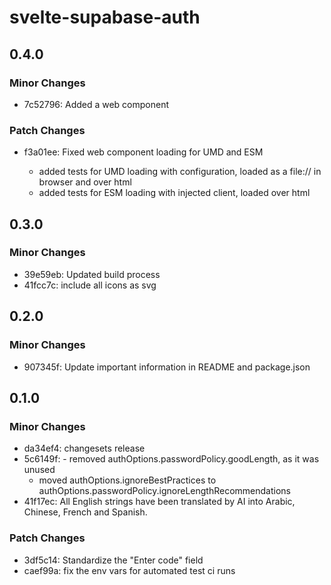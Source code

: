 # svelte-supabase-auth

## 0.4.0

### Minor Changes

- 7c52796: Added a web component

### Patch Changes

- f3a01ee: Fixed web component loading for UMD and ESM

  - added tests for UMD loading with configuration, loaded as a file:// in browser and over html
  - added tests for ESM loading with injected client, loaded over html

## 0.3.0

### Minor Changes

- 39e59eb: Updated build process
- 41fcc7c: include all icons as svg

## 0.2.0

### Minor Changes

- 907345f: Update important information in README and package.json

## 0.1.0

### Minor Changes

- da34ef4: changesets release
- 5c6149f: - removed authOptions.passwordPolicy.goodLength, as it was unused
  - moved authOptions.ignoreBestPractices to authOptions.passwordPolicy.ignoreLengthRecommendations
- 41f17ec: All English strings have been translated by AI
  into Arabic, Chinese, French and Spanish.

### Patch Changes

- 3df5c14: Standardize the "Enter code" field
- caef99a: fix the env vars for automated test ci runs
